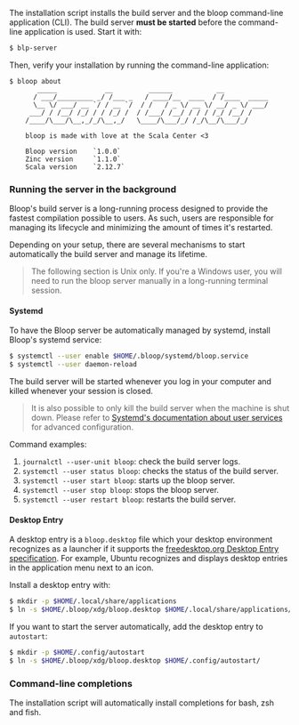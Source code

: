 The installation script installs the build server and the bloop command-line application (CLI).
The build server **must be started** before the command-line application is used. Start it with:

```bash
$ blp-server
```

Then, verify your installation by running the command-line application:

```
$ bloop about
       _____            __         ______           __
      / ___/_________ _/ /___ _   / ____/__  ____  / /____  _____
      \__ \/ ___/ __ `/ / __ `/  / /   / _ \/ __ \/ __/ _ \/ ___/
     ___/ / /__/ /_/ / / /_/ /  / /___/ /__/ / / / /_/ /__/ /
    /____/\___/\__,_/_/\__,_/   \____/\___/_/ /_/\__/\___/_/

    bloop is made with love at the Scala Center <3

    Bloop version    `1.0.0`
    Zinc version     `1.1.0`
    Scala version    `2.12.7`
```

### Running the server in the background

Bloop's build server is a long-running process designed to provide the fastest compilation possible
to users. As such, users are responsible for managing its lifecycle and minimizing the amount of
times it's restarted.

Depending on your setup, there are several mechanisms to start automatically the build server and
manage its lifetime.

<blockquote>
  <p>
    The following section is Unix only. If you're a Windows user, you will need to run the bloop
    server manually in a long-running terminal session.
  </p>
</blockquote>

#### Systemd

To have the Bloop server be automatically managed by systemd, install Bloop's systemd service:

```bash
$ systemctl --user enable $HOME/.bloop/systemd/bloop.service
$ systemctl --user daemon-reload
```

The build server will be started whenever you log in your computer and killed whenever your session
is closed.

<blockquote>
<p>
It is also possible to only kill the build server when the machine is shut down. Please refer to <a
href="https://wiki.archlinux.org/index.php/Systemd/Users">Systemd's documentation about user
services</a> for advanced configuration.
</p>
</blockquote>

Command examples:

1. `journalctl --user-unit bloop`: check the build server logs.
1. `systemctl --user status bloop`: checks the status of the build server.
1. `systemctl --user start bloop`: starts up the bloop server.
1. `systemctl --user stop bloop`: stops the bloop server.
1. `systemctl --user restart bloop`: restarts the build server.

#### Desktop Entry

A desktop entry is a `bloop.desktop` file which your desktop environment recognizes as a launcher if
it supports the [freedesktop.org Desktop Entry
specification](https://specifications.freedesktop.org/desktop-entry-spec/desktop-entry-spec-latest.html).
For example, Ubuntu recognizes and displays desktop entries in the application menu next to an icon.

Install a desktop entry with:

```bash
$ mkdir -p $HOME/.local/share/applications
$ ln -s $HOME/.bloop/xdg/bloop.desktop $HOME/.local/share/applications/
```

If you want to start the server automatically, add the desktop entry to `autostart`:

```bash
$ mkdir -p $HOME/.config/autostart
$ ln -s $HOME/.bloop/xdg/bloop.desktop $HOME/.config/autostart/
```

### Command-line completions

The installation script will automatically install completions for bash, zsh and fish.
